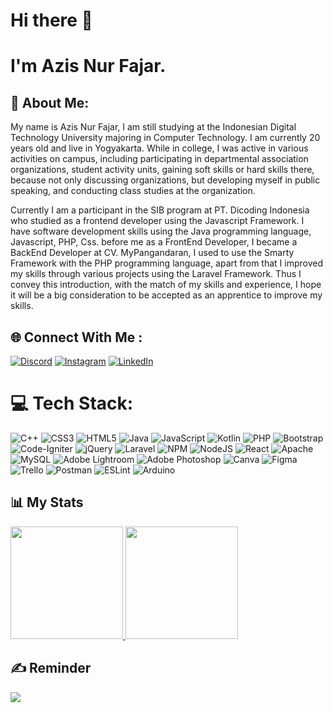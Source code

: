 # Hi there 👋
# I'm Azis Nur Fajar.

## 💫 About Me:
My name is Azis Nur Fajar, I am still studying at the Indonesian Digital Technology University majoring in Computer Technology. I am currently 20 years old and live in Yogyakarta. While in college, I was active in various activities on campus, including participating in departmental association organizations, student activity units, gaining soft skills or hard skills there, because not only discussing organizations, but developing myself in public speaking, and conducting class studies at the organization.

Currently I am a participant in the SIB program at PT. Dicoding Indonesia who studied as a frontend developer using the Javascript Framework. I have software development skills using the Java programming language, Javascript, PHP, Css. before me as a FrontEnd Developer, I became a BackEnd Developer at CV. MyPangandaran, I used to use the Smarty Framework with the PHP programming language, apart from that I improved my skills through various projects using the Laravel Framework. Thus I convey this introduction, with the match of my skills and experience, I hope it will be a big consideration to be accepted as an apprentice to improve my skills.


## 🌐 Connect With Me :
[![Discord](https://img.shields.io/badge/Discord-%237289DA.svg?logo=discord&logoColor=white)](https://discord.gg/azisnurfajar#1632) [![Instagram](https://img.shields.io/badge/Instagram-%23E4405F.svg?logo=Instagram&logoColor=white)](https://instagram.com/azisnfajar_) [![LinkedIn](https://img.shields.io/badge/LinkedIn-%230077B5.svg?logo=linkedin&logoColor=white)](https://linkedin.com/in/azis-nur-fajar-230928224) 

# 💻 Tech Stack:
![C++](https://img.shields.io/badge/c++-%2300599C.svg?style=flat&logo=c%2B%2B&logoColor=white) ![CSS3](https://img.shields.io/badge/css3-%231572B6.svg?style=flat&logo=css3&logoColor=white) ![HTML5](https://img.shields.io/badge/html5-%23E34F26.svg?style=flat&logo=html5&logoColor=white) ![Java](https://img.shields.io/badge/java-%23ED8B00.svg?style=flat&logo=java&logoColor=white) ![JavaScript](https://img.shields.io/badge/javascript-%23323330.svg?style=flat&logo=javascript&logoColor=%23F7DF1E) ![Kotlin](https://img.shields.io/badge/kotlin-%230095D5.svg?style=flat&logo=kotlin&logoColor=white) ![PHP](https://img.shields.io/badge/php-%23777BB4.svg?style=flat&logo=php&logoColor=white) ![Bootstrap](https://img.shields.io/badge/bootstrap-%23563D7C.svg?style=flat&logo=bootstrap&logoColor=white) ![Code-Igniter](https://img.shields.io/badge/CodeIgniter-%23EF4223.svg?style=flat&logo=codeIgniter&logoColor=white) ![jQuery](https://img.shields.io/badge/jquery-%230769AD.svg?style=flat&logo=jquery&logoColor=white) ![Laravel](https://img.shields.io/badge/laravel-%23FF2D20.svg?style=flat&logo=laravel&logoColor=white) ![NPM](https://img.shields.io/badge/NPM-%23000000.svg?style=flat&logo=npm&logoColor=white) ![NodeJS](https://img.shields.io/badge/node.js-6DA55F?style=flat&logo=node.js&logoColor=white) ![React](https://img.shields.io/badge/react-%2320232a.svg?style=flat&logo=react&logoColor=%2361DAFB) ![Apache](https://img.shields.io/badge/apache-%23D42029.svg?style=flat&logo=apache&logoColor=white) ![MySQL](https://img.shields.io/badge/mysql-%2300f.svg?style=flat&logo=mysql&logoColor=white) ![Adobe Lightroom](https://img.shields.io/badge/Adobe%20Lightroom-31A8FF.svg?style=flat&logo=Adobe%20Lightroom&logoColor=white) ![Adobe Photoshop](https://img.shields.io/badge/adobephotoshop-%2331A8FF.svg?style=flat&logo=adobephotoshop&logoColor=white) ![Canva](https://img.shields.io/badge/Canva-%2300C4CC.svg?style=flat&logo=Canva&logoColor=white) 	![Figma](https://img.shields.io/badge/figma-%23F24E1E.svg?style=flat&logo=figma&logoColor=white) ![Trello](https://img.shields.io/badge/Trello-%23026AA7.svg?style=flat&logo=Trello&logoColor=white) ![Postman](https://img.shields.io/badge/Postman-FF6C37?style=flat&logo=postman&logoColor=white) ![ESLint](https://img.shields.io/badge/ESLint-4B3263?style=flat&logo=eslint&logoColor=white) ![Arduino](https://img.shields.io/badge/-Arduino-00979D?style=flat&logo=Arduino&logoColor=white)

## 📊 My Stats
<p>
<a href="https://github.com/AVS1508">
  <img height="180em" src="https://github-readme-stats.vercel.app/api?username=azisnurfajar20&show_icons=true&theme=radical" />
  <img height="180em" src="https://github-readme-stats-eight-theta.vercel.app/api/top-langs/?username=azisnurfajar20&theme=radical&layout=compact&exclude_lang=java+r" />
</a>
</p>

## ✍️ Reminder
![](https://quotes-github-readme.vercel.app/api?type=horizontal&theme=radical)

<!-- Proudly created with GPRM ( https://gprm.itsvg.in ) -->
